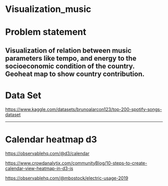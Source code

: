 # Visualization_music

# Problem statement
Visualization of relation between music parameters like tempo, and energy to the socioeconomic condition of the country.
Geoheat map to show country contribution.
-------------------------------------------------------------------------------------------------------------------------------------

# Data Set
https://www.kaggle.com/datasets/brunoalarcon123/top-200-spotify-songs-dataset

-------------------------------------------------------------------------------------------------------------------------------------

# Calendar heatmap d3
https://observablehq.com/@d3/calendar

https://www.crowdanalytix.com/communityBlog/10-steps-to-create-calendar-view-heatmap-in-d3-js

https://observablehq.com/@mbostock/electric-usage-2019


